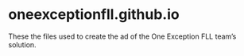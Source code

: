 # oneexceptionfll.github.io
These the files used to create the ad of the One Exception FLL team’s solution.
